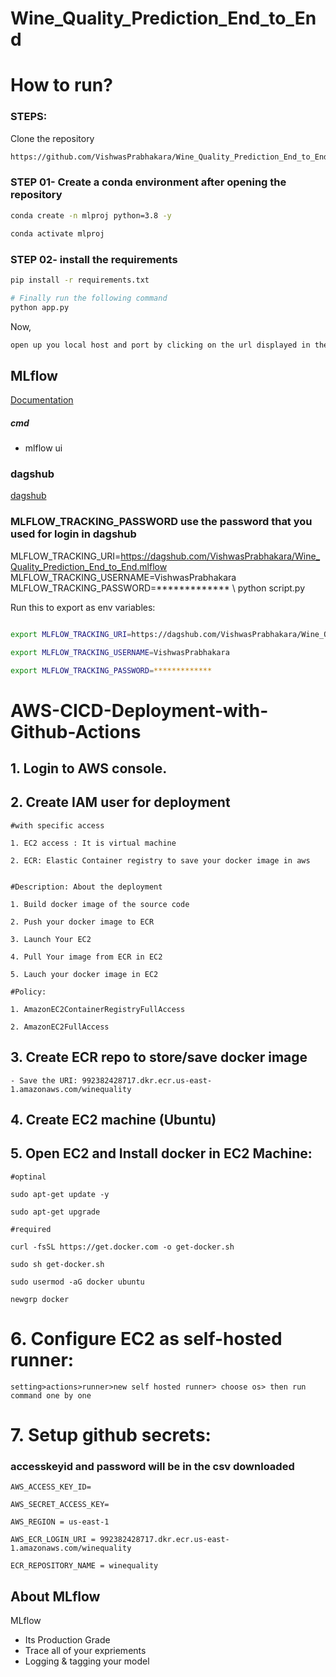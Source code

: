 # Wine_Quality_Prediction_End_to_End

# How to run?
### STEPS:

Clone the repository

```bash
https://github.com/VishwasPrabhakara/Wine_Quality_Prediction_End_to_End.git
```
### STEP 01- Create a conda environment after opening the repository

```bash
conda create -n mlproj python=3.8 -y
```

```bash
conda activate mlproj
```


### STEP 02- install the requirements
```bash
pip install -r requirements.txt
```


```bash
# Finally run the following command
python app.py
```

Now,
```bash
open up you local host and port by clicking on the url displayed in the terminal
```



## MLflow

[Documentation](https://mlflow.org/docs/latest/index.html)


##### cmd
- mlflow ui

### dagshub
[dagshub](https://dagshub.com/)

### MLFLOW_TRACKING_PASSWORD use the password that you used for login in dagshub
MLFLOW_TRACKING_URI=https://dagshub.com/VishwasPrabhakara/Wine_Quality_Prediction_End_to_End.mlflow \
MLFLOW_TRACKING_USERNAME=VishwasPrabhakara \
MLFLOW_TRACKING_PASSWORD=************* \ 
python script.py

Run this to export as env variables:

```bash

export MLFLOW_TRACKING_URI=https://dagshub.com/VishwasPrabhakara/Wine_Quality_Prediction_End_to_End.mlflow

export MLFLOW_TRACKING_USERNAME=VishwasPrabhakara 

export MLFLOW_TRACKING_PASSWORD=*************

```



# AWS-CICD-Deployment-with-Github-Actions

## 1. Login to AWS console.

## 2. Create IAM user for deployment

	#with specific access

	1. EC2 access : It is virtual machine

	2. ECR: Elastic Container registry to save your docker image in aws


	#Description: About the deployment

	1. Build docker image of the source code

	2. Push your docker image to ECR

	3. Launch Your EC2 

	4. Pull Your image from ECR in EC2

	5. Lauch your docker image in EC2

	#Policy:

	1. AmazonEC2ContainerRegistryFullAccess

	2. AmazonEC2FullAccess

	
## 3. Create ECR repo to store/save docker image
    - Save the URI: 992382428717.dkr.ecr.us-east-1.amazonaws.com/winequality

	
## 4. Create EC2 machine (Ubuntu) 

## 5. Open EC2 and Install docker in EC2 Machine:
	
	
	#optinal

	sudo apt-get update -y

	sudo apt-get upgrade
	
	#required

	curl -fsSL https://get.docker.com -o get-docker.sh

	sudo sh get-docker.sh

	sudo usermod -aG docker ubuntu

	newgrp docker
	
# 6. Configure EC2 as self-hosted runner:
    setting>actions>runner>new self hosted runner> choose os> then run command one by one


# 7. Setup github secrets:
### accesskeyid and password will be in the csv downloaded

    AWS_ACCESS_KEY_ID= 

    AWS_SECRET_ACCESS_KEY=

    AWS_REGION = us-east-1

    AWS_ECR_LOGIN_URI = 992382428717.dkr.ecr.us-east-1.amazonaws.com/winequality

    ECR_REPOSITORY_NAME = winequality




## About MLflow 
MLflow

 - Its Production Grade
 - Trace all of your expriements
 - Logging & tagging your model


